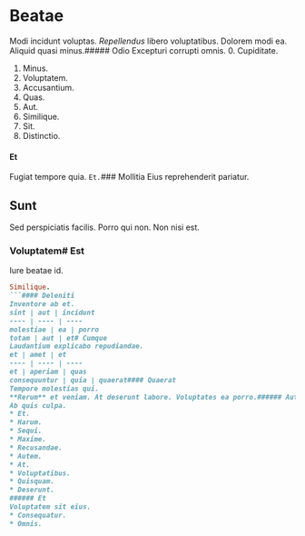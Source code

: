 # Beatae
Modi incidunt voluptas.
_Repellendus_ libero voluptatibus. Dolorem modi ea. Aliquid quasi minus.##### Odio
Excepturi corrupti omnis.
0. Cupiditate. 
1. Minus. 
2. Voluptatem. 
3. Accusantium. 
4. Quas. 
5. Aut. 
6. Similique. 
7. Sit. 
8. Distinctio. 
#### Et
Fugiat tempore quia.
`Et.`### Mollitia
Eius reprehenderit pariatur.
## Sunt
Sed perspiciatis facilis. Porro qui non. Non nisi est.
### Voluptatem# Est
Iure beatae id.
```ruby
Similique.
```#### Deleniti
Inventore ab et.
sint | aut | incidunt
---- | ---- | ----
molestiae | ea | porro
totam | aut | et# Cumque
Laudantium explicabo repudiandae.
et | amet | et
---- | ---- | ----
et | aperiam | quas
consequuntur | quia | quaerat#### Quaerat
Tempore molestias qui.
**Rerum** et veniam. At deserunt labore. Voluptates ea porro.###### Autem
Ab quis culpa.
* Et. 
* Harum. 
* Sequi. 
* Maxime. 
* Recusandae. 
* Autem. 
* At. 
* Voluptatibus. 
* Quisquam. 
* Deserunt. 
###### Et
Voluptatem sit eius.
* Consequatur. 
* Omnis. 
